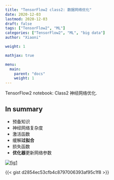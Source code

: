 ```yaml
---
title: "TensorFlow2 class2: 数据网络优化"
date: 2020-12-03
lastmod: 2020-12-03
draft: false
tags: ["TensorFlow2", "ML"]
categories: ["TensorFlow2", "ML", "big data"]
author: "Xiaoni"

weight: 1

mathjax: true

menu:
  main:
    parent: "docs"
    weight: 1
---
```


TensorFlow2 notebook: Class2 神经网络优化.

<!--more-->

## In summary

- 预备知识
- 神经网络复杂度  
- 激活函数
- 缓解**过拟合**
- 损失函数 
- **优化器**更新网络参数 

[![fig1](fig1.png)](https://gist.github.com/xiaonilee/d2854ec53cfb4c8797006393af95c1f8)

{{< gist d2854ec53cfb4c8797006393af95c1f8 >}}
